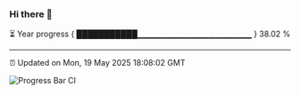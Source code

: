 ### Hi there 👋

⏳ Year progress { ███████████▁▁▁▁▁▁▁▁▁▁▁▁▁▁▁▁▁▁▁ } 38.02 %

---

⏰ Updated on Mon, 19 May 2025 18:08:02 GMT

![Progress Bar CI](https://github.com/liununu/liununu/workflows/Progress%20Bar%20CI/badge.svg)
